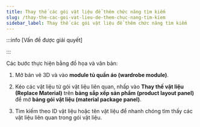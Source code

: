 ```yaml
---
title: Thay thế các gói vật liệu để thêm chức năng tìm kiếm
slug: /thay-the-cac-goi-vat-lieu-de-them-chuc-nang-tim-kiem
sidebar_label: Thay thế các gói vật liệu để thêm chức năng tìm kiếm
---
```


:::info [Vấn đề được giải quyết]

:::

Các bước thực hiện bằng đồ họa và văn bản:

1. Mở bản vẽ 3D và vào **module tủ quần áo (wardrobe module)**.

2. Kéo các vật liệu từ gói vật liệu liên quan, nhấp vào **Thay thế vật liệu (Replace Material)** trên **bảng sắp xếp sản phẩm (product layout panel)** để mở **bảng gói vật liệu (material package panel)**.

3. Tìm kiếm theo ID vật liệu hoặc tên vật liệu để nhanh chóng tìm thấy các vật liệu liên quan trong gói vật liệu.
